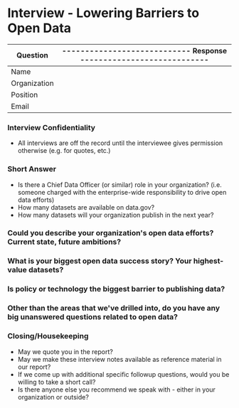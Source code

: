 # Interview - Lowering Barriers to Open Data

| Question | ---------------------------- Response ---------------------------- |
| --- | ---|
| Name    |                              |
| Organization |                          |
| Position | |
| Email | |

### Interview Confidentiality
* All interviews are off the record until the interviewee gives permission otherwise (e.g. for quotes, etc.)

### Short Answer
* Is there a Chief Data Officer (or similar) role in your organization? (i.e. someone charged with the enterprise-wide responsibility to drive open data efforts)
* How many datasets are available on data.gov?
* How many datasets will your organization publish in the next year?

### Could you describe your organization's open data efforts? Current state, future ambitions?

### What is your biggest open data success story? Your highest-value datasets?

### Is policy or technology the biggest barrier to publishing data?

### Other than the areas that we've drilled into, do you have any big unanswered questions related to open data?

### Closing/Housekeeping
* May we quote you in the report?
* May we make these interview notes available as reference material in our report?
* If we come up with additional specific followup questions, would you be willing to take a short call?
* Is there anyone else you recommend we speak with - either in your organization or outside?
